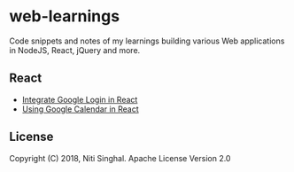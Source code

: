 # web-learnings

Code snippets and notes of my learnings building various Web applications
in NodeJS, React, jQuery and more.

## React

* [Integrate Google Login in React](https://github.com/nsinghal12/react-learnings/blob/master/2018/09-sep/react-google-login.md)
* [Using Google Calendar in React](https://github.com/nsinghal12/react-learnings/blob/master/2018/09-sep/react-google-calendar.md)

## License

Copyright (C) 2018, Niti Singhal. Apache License Version 2.0
